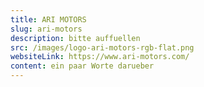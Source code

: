 ```yaml
---
title: ARI MOTORS
slug: ari-motors
description: bitte auffuellen
src: /images/logo-ari-motors-rgb-flat.png
websiteLink: https://www.ari-motors.com/
content: ein paar Worte darueber
---
```

